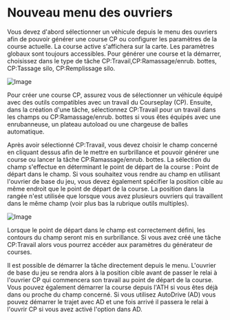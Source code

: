 # Nouveau menu des ouvriers


Vous devez d'abord sélectionner un véhicule depuis le menu des ouvriers afin de pouvoir générer une course CP ou configurer les paramètres de la course actuelle. 
La course active s'affichera sur la carte.
Les paramètres globaux sont toujours accessibles.
Pour générer une course et la démarrer, choisissez dans le type de tâche CP:Travail,CP:Ramassage/enrub. bottes, CP:Tassage silo, CP:Remplissage silo.


![Image](assets/imagesstartjobmenuhelp_0_0_1024_895.png)


Pour créer une course CP, assurez vous de sélectionner un véhicule équipé avec des outils compatibles avec un travail du Courseplay (CP).
Ensuite, dans la création d'une tâche, sélectionnez CP:Travail pour un travail dans les champs ou CP:Ramassage/enrub. bottes si vous êtes équipés avec une enrubanneuse, un plateau autoload ou une chargeuse de balles automatique.



Après avoir sélectionné CP:Travail, vous devez choisir le champ concerné en cliquant dessus afin de le mettre en surbrillance et pouvoir générer une course ou lancer la tâche CP:Ramassage/enrub. bottes.
La sélection du champ s'effectue en déterminant le point de départ de la course : Point de départ dans le champ.
Si vous souhaitez vous rendre au champ en utilisant l'ouvrier de base du jeu, vous devez également spécifier la position cible au même endroit que le point de départ de la course.
La position dans la rangée n'est utilisée que lorsque vous avez plusieurs ouvriers qui travaillent dans le même champ (voir plus bas la rubrique outils multiples).


![Image](assets/imagesreadyjobmenuhelp_0_0_765_510.png)


Lorsque le point de départ dans le champ est correctement défini, les contours du champ seront mis en surbrillance.
Si vous avez créé une tâche CP:Travail alors vous pourrez accéder aux paramètres du générateur de courses.



Il est possible de démarrer la tâche directement depuis le menu. L'ouvrier de base du jeu se rendra alors à la position cible avant de passer le relai à l'ouvrier CP qui commencera son travail au point de départ de la course.
Vous pouvez également démarrer la course depuis l'ATH si vous êtes déjà dans ou proche du champ concerné. Si vous utilisez AutoDrive (AD) vous pouvez démarrer le trajet avec AD et une fois arrivé il passera le relai à l'ouvrir CP si vous avez activé l'option dans AD.


